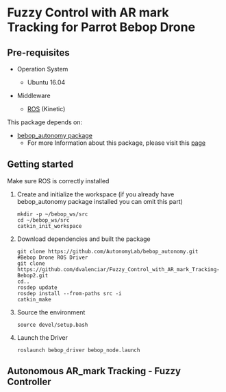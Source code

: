 # Fuzzy Control with AR mark Tracking for Parrot Bebop Drone 

## Pre-requisites
* Operation System
  * Ubuntu 16.04
  
* Middleware 
  * [ROS](http://wiki.ros.org/kinetic/Installation/Ubuntu) (Kinetic)

This package depends on:
* [bebop_autonomy package](https://github.com/AutonomyLab/bebop_autonomy)
  * For more Information about this package, please visit this [page](https://bebop-autonomy.readthedocs.io/en/latest/index.html) 

## Getting started 

Make sure ROS is correctly installed

1. Create and initialize the workspace (if you already have  bebop_autonomy package  installed you can omit this part)
  
   ``` 
   mkdir -p ~/bebop_ws/src
   cd ~/bebop_ws/src
   catkin_init_workspace
   ``` 
2. Download dependencies and built the package
   
   ``` 
   git clone https://github.com/AutonomyLab/bebop_autonomy.git                 #Bebop Drone ROS Driver
   git clone https://github.com/dvalenciar/Fuzzy_Control_with_AR_mark_Tracking-Bebop2.git
   cd..
   rosdep update
   rosdep install --from-paths src -i
   catkin_make
   ``` 
   
3. Source the environment
   
   ```
   source devel/setup.bash
   ```
   
4. Launch the Driver

   ```
   roslaunch bebop_driver bebop_node.launch
   
   ```
   
## Autonomous AR_mark Tracking - Fuzzy Controller ##


   
   
